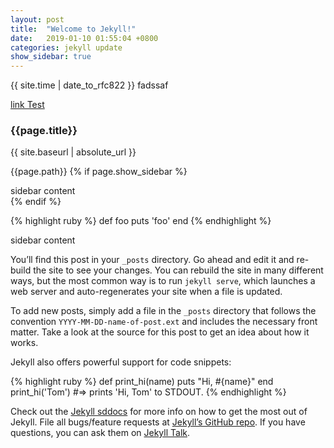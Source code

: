 ```yaml
---
layout: post
title:  "Welcome to Jekyll!"
date:   2019-01-10 01:55:04 +0800
categories: jekyll update
show_sidebar: true
---
```


{{ site.time | date_to_rfc822 }}
fadssaf

[link Test](https://www.baidu.com)
### {{page.title}}
{{ site.baseurl | absolute_url }}




{{page.path}}
{% if page.show_sidebar %}
<div class = "sidebar">
    sidebar content
</div>
{% endif %}


{% highlight ruby %}
def foo
  puts 'foo'
end
{% endhighlight %}

  <div class="sidebar">
    sidebar content
  </div>



You’ll find this post in your `_posts` directory. Go ahead and edit it and re-build the site to see your changes. You can rebuild the site in many different ways, but the most common way is to run `jekyll serve`, which launches a web server and auto-regenerates your site when a file is updated.

To add new posts, simply add a file in the `_posts` directory that follows the convention `YYYY-MM-DD-name-of-post.ext` and includes the necessary front matter. Take a look at the source for this post to get an idea about how it works.

Jekyll also offers powerful support for code snippets:

{% highlight ruby %}
def print_hi(name)
  puts "Hi, #{name}"
end
print_hi('Tom')
#=> prints 'Hi, Tom' to STDOUT.
{% endhighlight %}

Check out the [Jekyll sddocs][jekyll-docs] for more info on how to get the most out of Jekyll. File all bugs/feature requests at [Jekyll’s GitHub repo][jekyll-gh]. If you have questions, you can ask them on [Jekyll Talk][jekyll-talk].

[jekyll-docs]: https://jekyllrb.com/docs/home
[jekyll-gh]:   https://github.com/jekyll/jekyll
[jekyll-talk]: https://talk.jekyllrb.com/
